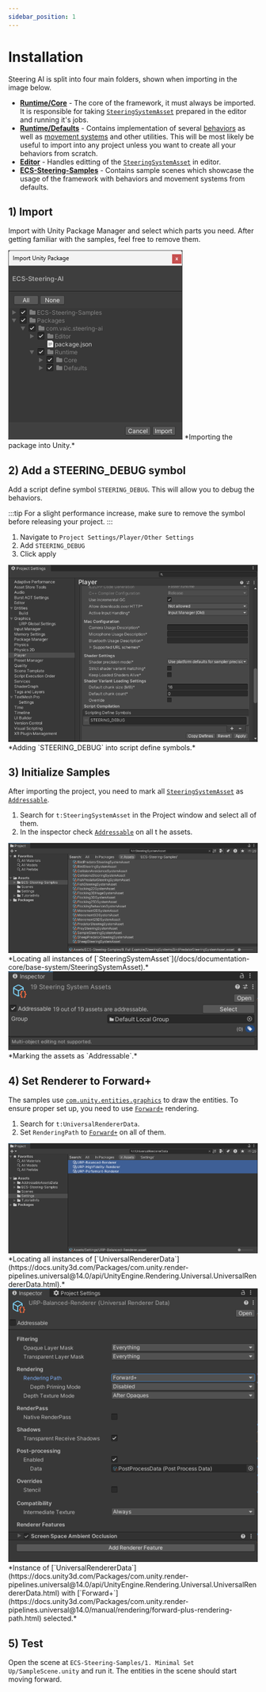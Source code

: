 ```yaml
---
sidebar_position: 1
---
```


# Installation

Steering AI is split into four main folders, shown when importing in the image below.

- [**Runtime/Core**](category/documentation-core) - The core of the framework, it must always be imported. It is responsible for taking [`SteeringSystemAsset`](documentation-core/base-system/SteeringSystemAsset) prepared in the editor and running it's jobs. 
- [**Runtime/Defaults**](category/documentation-defaults) - Contains implementation of several [behaviors](category/behaviors-1) as well as [movement systems](category/movement) and other utilities. This will be most likely be useful to import into any project unless you want to create all your behaviors from scratch.
- [**Editor**](documentation-core/editor) - Handles editting of the [`SteeringSystemAsset`](documentation-core/base-system/SteeringSystemAsset) in editor. 
- [**ECS-Steering-Samples**](category/samples) - Contains sample scenes which showcase the usage of the framework with behaviors and movement systems from defaults.

## 1) Import

Import with Unity Package Manager and select which parts you need. After getting familiar with the samples, feel free to remove them.

<img src="/img/installation.png" alt="Description of the image"/>
*Importing the package into Unity.*

## 2) Add a STEERING_DEBUG symbol

Add a script define symbol `STEERING_DEBUG`. This will allow you to debug the behaviors. 

:::tip
For a slight performance increase, make sure to remove the symbol before releasing your project. 
:::

1) Navigate to `Project Settings/Player/Other Settings`
2) Add `STEERING_DEBUG` 
3) Click apply

<img src="/img/addDebugSymbol.png" alt="Description of the image"/>
*Adding `STEERING_DEBUG` into script define symbols.*

## 3) Initialize Samples

After importing the project, you need to mark all [`SteeringSystemAsset`](/docs/documentation-core/base-system/SteeringSystemAsset) as [`Addressable`](https://docs.unity3d.com/Packages/com.unity.addressables@2.3). 

1) Search for `t:SteeringSystemAsset` in the Project window and select all of them.
2) In the inspector check [`Addressable`](https://docs.unity3d.com/Packages/com.unity.addressables@2.3) on all t
he assets.

<img src="/img/markAddressable.png" alt="Description of the image"/>
*Locating all instances of [`SteeringSystemAsset`](/docs/documentation-core/base-system/SteeringSystemAsset).*

<img src="/img/markAddressable2.png" alt="Description of the image"/>
*Marking the assets as `Addressable`.*

## 4) Set Renderer to Forward+

The samples use [`com.unity.entities.graphics`](https://docs.unity3d.com/Packages/com.unity.entities.graphics@1.0) to draw the entities. To ensure proper set up, you need to use [`Forward+`](https://docs.unity3d.com/Packages/com.unity.render-pipelines.universal@14.0/manual/rendering/forward-plus-rendering-path.html) rendering. 

1) Search for `t:UniversalRendererData`.
2) Set `RenderingPath` to [`Forward+`](https://docs.unity3d.com/Packages/com.unity.render-pipelines.universal@14.0/manual/rendering/forward-plus-rendering-path.html) on all of them.

<img src="/img/markAsForwardPlus.png" alt="Description of the image"/>
*Locating all instances of [`UniversalRendererData`](https://docs.unity3d.com/Packages/com.unity.render-pipelines.universal@14.0/api/UnityEngine.Rendering.Universal.UniversalRendererData.html).*

<img src="/img/markAsForwardPlus2.png" alt="Description of the image"/>
*Instance of [`UniversalRendererData`](https://docs.unity3d.com/Packages/com.unity.render-pipelines.universal@14.0/api/UnityEngine.Rendering.Universal.UniversalRendererData.html) with [`Forward+`](https://docs.unity3d.com/Packages/com.unity.render-pipelines.universal@14.0/manual/rendering/forward-plus-rendering-path.html) selected.*

## 5) Test

Open the scene at `ECS-Steering-Samples/1. Minimal Set Up/SampleScene.unity` and run it. The entities in the scene should start moving forward.

